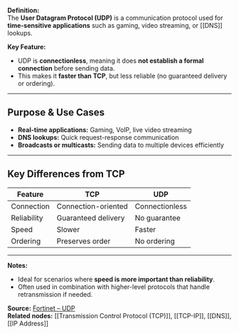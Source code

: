 **Definition:**  
The **User Datagram Protocol (UDP)** is a communication protocol used for **time-sensitive applications** such as gaming, video streaming, or [[DNS]] lookups.  

**Key Feature:**  
- UDP is **connectionless**, meaning it does **not establish a formal connection** before sending data.  
- This makes it **faster than TCP**, but less reliable (no guaranteed delivery or ordering).  

---

## **Purpose & Use Cases**
- **Real-time applications:** Gaming, VoIP, live video streaming  
- **DNS lookups:** Quick request-response communication  
- **Broadcasts or multicasts:** Sending data to multiple devices efficiently  

---

## **Key Differences from TCP**
| **Feature** | **TCP**             | **UDP**        |
| ----------- | ------------------- | -------------- |
| Connection  | Connection-oriented | Connectionless |
| Reliability | Guaranteed delivery | No guarantee   |
| Speed       | Slower              | Faster         |
| Ordering    | Preserves order     | No ordering    |

---

**Notes:**  
- Ideal for scenarios where **speed is more important than reliability**.  
- Often used in combination with higher-level protocols that handle retransmission if needed.

**Source:** [Fortinet – UDP](https://www.fortinet.com/resources/cyberglossary/user-datagram-protocol-udp)  
**Related nodes:** [[Transmission Control Protocol (TCP)]], [[TCP-IP]], [[DNS]], [[IP Address]]